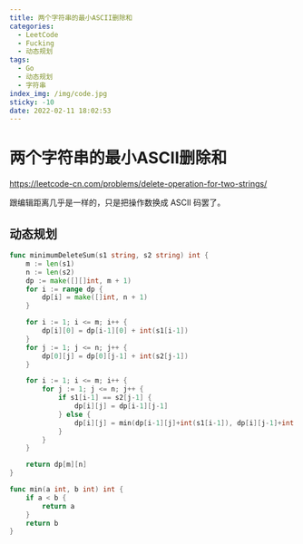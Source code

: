 ```yaml
---
title: 两个字符串的最小ASCII删除和
categories:
  - LeetCode
  - Fucking
  - 动态规划
tags:
  - Go
  - 动态规划
  - 字符串
index_img: /img/code.jpg
sticky: -10
date: 2022-02-11 18:02:53
---
```


# 两个字符串的最小ASCII删除和

https://leetcode-cn.com/problems/delete-operation-for-two-strings/

跟编辑距离几乎是一样的，只是把操作数换成 ASCII 码罢了。

## 动态规划

```go
func minimumDeleteSum(s1 string, s2 string) int {
    m := len(s1)
    n := len(s2)
    dp := make([][]int, m + 1)
    for i := range dp {
        dp[i] = make([]int, n + 1)
    }

    for i := 1; i <= m; i++ {
        dp[i][0] = dp[i-1][0] + int(s1[i-1])
    }
    for j := 1; j <= n; j++ {
        dp[0][j] = dp[0][j-1] + int(s2[j-1])
    }

    for i := 1; i <= m; i++ {
        for j := 1; j <= n; j++ {
            if s1[i-1] == s2[j-1] {
                dp[i][j] = dp[i-1][j-1]
            } else {
                dp[i][j] = min(dp[i-1][j]+int(s1[i-1]), dp[i][j-1]+int(s2[j-1]))
            }
        }
    }

    return dp[m][n]
}

func min(a int, b int) int {
    if a < b {
        return a
    }
    return b
}
```
